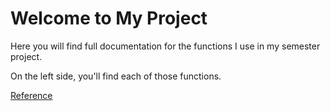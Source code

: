 # Welcome to My Project

Here you will find full documentation for the functions I use in my semester project.

On the left side, you'll find each of those functions.

[Reference](reference)